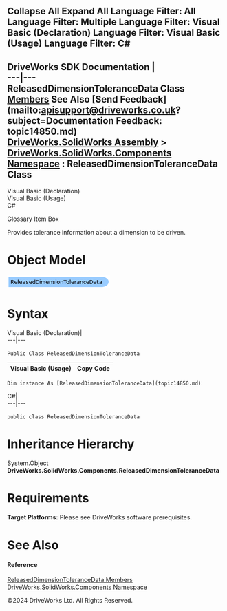        

 Collapse All Expand All  Language Filter: All  Language Filter: Multiple  Language Filter: Visual Basic (Declaration) Language Filter: Visual Basic (Usage) Language Filter: C#  
---  
DriveWorks SDK Documentation  |   
---|---  
ReleasedDimensionToleranceData Class   
[Members](topic14851.md) See Also [Send Feedback](mailto:apisupport@driveworks.co.uk?subject=Documentation Feedback: topic14850.md)  
[DriveWorks.SolidWorks Assembly](topic13342.md) > [DriveWorks.SolidWorks.Components Namespace](topic13925.md) : ReleasedDimensionToleranceData Class  
---  
  
Visual Basic (Declaration)    
Visual Basic (Usage)    
C# 

Glossary Item Box

Provides tolerance information about a dimension to be driven. 

# Object Model

![](dotnetdiagramimages/image841.png)

# Syntax

Visual Basic (Declaration)|   
---|---  
      
    
    Public Class ReleasedDimensionToleranceData   
  
Visual Basic (Usage)| Copy Code  
---|---  
      
    
    Dim instance As [ReleasedDimensionToleranceData](topic14850.md)  
  
C#|   
---|---  
      
    
    public class ReleasedDimensionToleranceData   
  
# Inheritance Hierarchy

System.Object  
**DriveWorks.SolidWorks.Components.ReleasedDimensionToleranceData**  


# Requirements

**Target Platforms:** Please see DriveWorks software prerequisites.

# See Also

#### Reference

[ReleasedDimensionToleranceData Members](topic14851.md)   
[DriveWorks.SolidWorks.Components Namespace](topic13925.md)

©2024 DriveWorks Ltd. All Rights Reserved.
